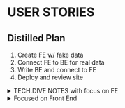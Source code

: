 # USER STORIES

## Distilled Plan
1. Create FE w/ fake data
2. Connect FE to BE for real data
3. Write BE and connect to FE
4. Deploy and review site

<details>
<summary>TECH.DIVE NOTES with focus on FE</summary>

### Goal
- Design and build platform allowing for doctors to easily record info about what they discovered in order to take a look back at it
    - CRUD structured radiology reports, which are assessments of x-ray images for COVID-19 patient exams
    * Home page: view exams, click on single exam, click on patient
    * Admin: add, delete, update, view exams, click on single exam, click on single patient

### MILESTONES
1. [x] set up code repo w/ skeleton
2. [ ] create all 3 pages
3. [ ] add interaction with api, each done separately
4. [ ] create data models, build endpoints

#### STEPS
0. Call fake data using api endpoints provided
    - get all exams: `https://czi-covid-lypkrzry4q-uc.a.run.app/exams`
    - get one patient id: `https://czi-covid-lypkrzry4q-uc.a.run.app/patient/COVID-19-AR-16406504`
    - image url example: `https://ohif-hack-diversity-covid.s3.amazonaws.com/covid-png/COVID-19-AR-16406504_XR_CHEST_AP_PORTABLE_2.png`
1. Start with index page displaying all exams with key information pieces in chart (hardcode data and display on page)
    - Use functional comps to display data

</details>


<details>
<summary>Focused on Front End</summary>

### Required for MVP
#### Required 7 Pages
- Main page (index.js): Users can view exam records in db
- Admin page (admin.js): Allow users to add new exam records, edit values, delete exam records
- Detail page (Exam) (list_single_exam.js or single_exam.js): Display all info of given exam including large image of chest x-ray
- Detail page (Patient) (list_single_patient.js or single_patient.js): Display all info of given patient including past exams and id
- In order to Create:
    * Create Exam Page (create_exam.js)
    * Create Patient Page (create_patient.js)
- In order to Update:
    * Update Exam Page (update_exam.js)

#### REGULAR USERS
- On main page, Users can view all exams taken by patients and their corresponding information
- On the main page and individual pages, Users can click on exam id, to go to a single report (patient's exam results) and click on patient id to go to a single patient's profile

##### Regular User Stretch Goals
- Users are able to perform searches on exams (based on video it is on terms in key findings)
- Users are able to perform sorting of exams based on age, sex, bmi, zip code

#### ADMINS
- Admins are able to use nav bar to navigate between Exams and Admin pages
- On Admin page, Admins are able to view details of exams taken by patients
- On Admin page, Admins are able to create, update, and delete exams
- On the admin page and individual pages, Admins are able to go to a single report and click on patient id to go to a single patient's profile

##### Admin Stretch Goals
- Admins are able to perform searches on exams (based on video it is on terms in key findings)
- Admins are able to perform sorting of exams based on age, sex, bmi, zip code
- Admins are able to create patients when creating exams

### GENERAL STRETCH GOALS
0. design
    - include a separate landing page
1. ui/ux
    - update ui
        * using chakra or mantine ui combined with transitions at bare minimum
        * can decide to implement animation, three.js if there is time
    - add charts for data visualization
        * matplotlib
    - add FE js automated testing
        * jest as a possibility
    - with FE chart for exams:
        * allow for searching/filtering exams
        * sort exams on main page by column
    - provide a method for users to compare multiple assessments of the same exam type
        - reports table section (reports.js based on miro)
            * [report table](https://miro.com/app/board/uXjVNzO7qrM=/)
        * each exam has a type distinguished by their id, provide a way for a radiologist to view all assessments that fall under said type
            i.e examId: Exam-2 vs examId: Exam-4
            - exam-2 has 3 patients who have taken said test whereas exam-4 has 5 patients who have taken said test
        * Each report includes exam link , reviewer name, key findings
        * REPORTS Table vs EXAMS table (?)
            - One patient can have different exam-ids
                * Example: patientId of x888888, has examIds of Exam-105695, Exam-4 proving the point above
            - reports are defined by _id and exam type is examId
    - maybe for comparing reports include a component/separate page that allows for comparisons based on desired reports one wants to compare
        - doctor wants to compare three exams, click on three exams -> press compare -> go to compare screen
2. full stack
    - page for viewing all exams for given patient, users should edit, delete exams from page
    - allow users to create new patients in line with new exam report i.e if new exam is created, then allow for creation of new patient in same form it not existing already
